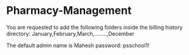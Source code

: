 # Pharmacy-Management

You are requested to add the following folders inside the billing history directory:
January,February,March,........,December

The default admin name is Mahesh
password: psschool1!
